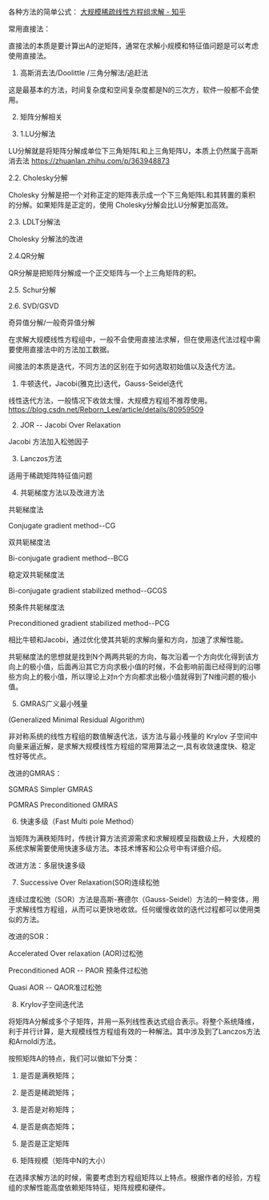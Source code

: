 各种方法的简单公式：
[大规模稀疏线性方程组求解 - 知乎](https://zhuanlan.zhihu.com/p/479913328)

常用直接法：

直接法的本质是要计算出A的逆矩阵，通常在求解小规模和特征值问题是可以考虑使用直接法。

1. 高斯消去法/Doolittle /三角分解法/追赶法

这是最基本的方法，时间复杂度和空间复杂度都是N的三次方，软件一般都不会使用。

2. 矩阵分解相关

2. 1.LU分解法

LU分解就是将矩阵分解成单位下三角矩阵L和上三角矩阵U，本质上仍然属于高斯消去法
https://zhuanlan.zhihu.com/p/363948873

2.2. Cholesky分解

Cholesky 分解是把一个对称正定的矩阵表示成一个下三角矩阵L和其转置的乘积的分解。如果矩阵是正定的，使用 Cholesky分解会比LU分解更加高效。

2.3. LDLT分解法

Cholesky 分解法的改进

2.4.QR分解

QR分解是把矩阵分解成一个正交矩阵与一个上三角矩阵的积。

2.5. Schur分解

2.6. SVD/GSVD

奇异值分解/一般奇异值分解

  

在求解大规模线性方程组中，一般不会使用直接法求解，但在使用迭代法过程中需要使用直接法中的方法加工数据。

间接法的本质是迭代，不同方法的区别在于如何选取初始值以及迭代方法。

1. 牛顿迭代，Jacobi(雅克比)迭代，Gauss-Seidel迭代

线性迭代方法，一般情况下收敛太慢，大规模方程组不推荐使用。
https://blog.csdn.net/Reborn_Lee/article/details/80959509

2. JOR -- Jacobi Over Relaxation

Jacobi 方法加入松弛因子

3. Lanczos方法

适用于稀疏矩阵特征值问题

4. 共轭梯度方法以及改进方法

共轭梯度法

Conjugate gradient method--CG

  

双共轭梯度法

Bi-conjugate gradient method--BCG

  

稳定双共轭梯度法

Bi-conjugate gradient stabilized method--GCGS

  

预条件共轭梯度法

Preconditioned gradient stabilized method--PCG

  

相比牛顿和Jacobi，通过优化使其共轭的求解向量和方向，加速了求解性能。

共轭梯度法的思想就是找到N个两两共轭的方向，每次沿着一个方向优化得到该方向上的极小值，后面再沿其它方向求极小值的时候，不会影响前面已经得到的沿哪些方向上的极小值，所以理论上对n个方向都求出极小值就得到了N维问题的极小值。

  

5. GMRAS广义最小残量

(Generalized Minimal Residual Algorithm)

非对称系统的线性方程组的数值解迭代法，该方法与最小残量的 Krylov 子空间中向量来逼近解，是求解大规模线性方程组的常用算法之一,具有收敛速度快、稳定性好等优点。

  

改进的GMRAS：

SGMRAS Simpler GMRAS

PGMRAS Preconditioned GMRAS

  

6. 快速多级（Fast Multi pole Method）

当矩阵为满秩矩阵时，传统计算方法资源需求和求解规模呈指数级上升，大规模的系统求解需要使用快速多级方法。本技术博客和公众号中有详细介绍。

  

改进方法：多层快速多级

7. Successive Over Relaxation(SOR)连续松弛

连续过度松弛（SOR）方法是高斯-赛德尔（Gauss-Seidel）方法的一种变体，用于求解线性方程组，从而可以更快地收敛。任何缓慢收敛的迭代过程都可以使用类似的方法。

  

改进的SOR：

Accelerated Over relaxation (AOR)过松弛

Preconditioned AOR -- PAOR 预条件过松弛

Quasi AOR -- QAOR准过松弛

  

8. Krylov子空间迭代法

将矩阵A分解成多个子矩阵，并用一系列线性表达式组合表示。将整个系统降维，利于并行计算，是大规模线性方程组有效的一种解法。其中涉及到了Lanczos方法和Arnoldi方法。

  

按照矩阵A的特点，我们可以做如下分类：

1. 是否是满秩矩阵；

2. 是否是稀疏矩阵；

3. 是否是对称矩阵；

4. 是否是病态矩阵；

5. 是否是正定矩阵

6. 矩阵规模（矩阵中N的大小）

  

在选择求解方法的时候，需要考虑到方程组矩阵以上特点。根据作者的经验，方程组的求解性能高度依赖矩阵特征，矩阵规模和硬件。